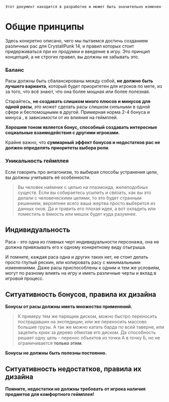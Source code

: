 ```admonish warning "Attention: WIP!"
Этот документ находится в разработке и может быть значительно изменен
```

# Общие принципы
Здесь конкретно описано, чего мы пытаемся достичь созданием различных рас для CrystallPunk 14, и правил которых стоит придерживаться при их продумки и введение в игру. Это принцип концепций, а не строгих правил, вы должны не забывать это.

### Баланс
Расы должны быть сбалансированы между собой, **не должно быть лучшего варианта**, который будет приоритетен для игроков по мете, из за того, что всё знают, что она более мощная или более полезная.

Старайтесь, **не создавать слишком много плюсов и минусов для одной расы**, это может сделать расы слишком сильными в одной сфере и беспомощными в другой. Примерная норма 2-4 бонуса и минуса , в зависимости от их влияния на геймплей. 

**Хорошим тоном является бонус, способный создавать интересные социальные взаимодействия с другими игроками.** 

Крайне важно, что **суммарный эффект бонусов и недостатков рас не должен определять приоритеты выбора роли**. 

### Уникальность геймплея
Если говорить про антагонизм, то выбирая способы устранения цели, вы должны учитывать её особенности. 

> Вы человек наёмник с целью на плазмоида, желеподобных существ. Если вы собираетесь усыпить и связать, как вы это делали с человеческими целями, то это будет странным решением, вероятнее всего ваша жертва просто выберется из данных оков. Да и травить его плохая идея, а вот охладить или поместить в ёмкость или мешок будет куда разумнее.

## Индивидуальность
Раса - это одна из главных черт индивидуальности персонажа, она не должна привязывать его к одному конкретному виду отыгрыша.

И помните, каждая раса одна и других таких нет, не стоит делать просто глупый рескин, или копировать расу с минимальными изменениями. Даже расы приспособлены к одним и тем же условиям, могут по разному влиять на игру и иметь различные черты и вклад в игровой процесс.

## Ситуативность бонусов, правила их дизайна
**Бонусы от расы должны иметь множество применений.**

> К примеру тем же парящим диском, можно быстро переносить пострадавших на экспедиции, или же переносить массово большие грузы. А так же можно катать барда по всей таверне, или зацепить крюк за дерево обмотав его диском. Да способность решает одну цель - перенос объектов из точки А в точку Б, но не ограничивается **только этим**.

**Бонусы не должны быть полезны постоянно.**

## Ситуативность недостатков, правила их дизайна
**Помните, недостатки не должны требовать от игрока наличия предметов для комфортного геймплея!**
